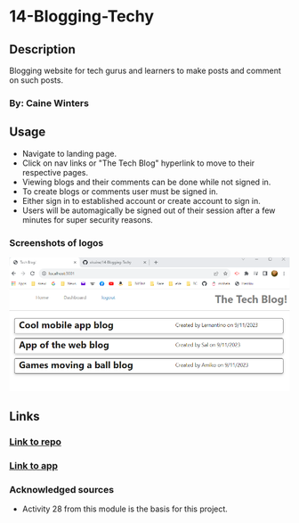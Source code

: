 # 14-Blogging-Techy
## Description
Blogging website for tech gurus and learners to make posts and comment on such posts.


### By: Caine Winters

## Usage
- Navigate to landing page.
- Click on nav links or "The Tech Blog" hyperlink to move to their respective pages.
- Viewing blogs and their comments can be done while not signed in.
- To create blogs or comments user must be signed in.
- Either sign in to established account or create account to sign in.
- Users will be automagically be signed out of their session after a few minutes for super security reasons.


### Screenshots of logos 
![Screenshoty shots](./img/404.jpg)

## Links
### [Link to repo](https://github.com/elcaine/14-Blogging-Techy)
### [Link to app](https://www.herokuapp.com/)

### Acknowledged sources
- Activity 28 from this module is the basis for this project.